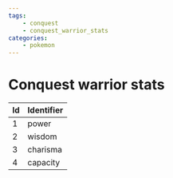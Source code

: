 ```yaml
---
tags:
    - conquest
    - conquest_warrior_stats
categories:
    - pokemon
---
```


# Conquest warrior stats

| **Id** | **Identifier** |
|--------|----------------|
| 1  | power      |
| 2  | wisdom     |
| 3  | charisma   |
| 4  | capacity   |
